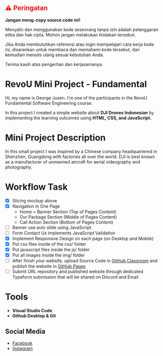 ## <span style="color:red">⚠️ Peringatan</span>

**Jangan meng-copy source code ini!**

Menyalin dan menggunakan kode seseorang tanpa izin adalah pelanggaran etika dan hak cipta. Mohon jangan melakukan tindakan tersebut.

Jika Anda membutuhkan referensi atau ingin mempelajari cara kerja kode ini, disarankan untuk membaca dan memahami kode tersebut, dan kemudian menulis ulang sesuai kebutuhan Anda.

Terima kasih atas pengertian dan kerjasamanya.

# RevoU Mini Project - Fundamental

Hi, my name is George Jusen. I'm one of the participants in the RevoU Fundamental Software Engineering course.

In this project I created a simple website about **DJI Drones Indonesian** by implementing the learning outcomes using **HTML, CSS, and JavaScript.**

# Mini Project Description

In this small project I was inspired by a Chinese company headquartered in Shenzhen, Guangdong with factories all over the world. DJI is best known as a manufacturer of unmanned aircraft for aerial videography and photography.

# Workflow Task

- [x] Slicing mockup above
- [x] Navigation in One Page
  - Home = Banner Section (Top of Pages Content)
  - Our Package Section (Middle of Pages Content)
  - Call Action Section (Bottom of Pages Content)
- [ ] Banner use auto slide using JavaScript
- [ ] Form Contact Us implements JavaScript Validation
- [x] Implement Responsive Design on each page (on Desktop and Mobile)
- [x] Put css files inside of the css/ folder
- [x] Put javascript files inside the js/ folder
- [x] Put all images inside the img/ folder
- [ ] After finish your website, upload Source Code in [GitHub Classroom](https://rebrand.ly/fcse-github) and publish the website in [GitHub Pages](https://pages.github.com/)
- [ ] Submit URL repository and published website through dedicated Typeform submission that will be shared on Discord and Email

# Tools

- **Visual Studio Code**
- **Github Desktop & Git**

## Social Media

- [Facebook](https://web.facebook.com/profile.php?id=100088055513837)
- [Instagram](https://www.instagram.com/georgejusen_/)
